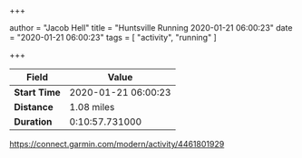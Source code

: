 +++

author = "Jacob Hell"
title = "Huntsville Running 2020-01-21 06:00:23"
date = "2020-01-21 06:00:23"
tags = [
    "activity", "running"
]

+++

<!--more-->

|Field  |Value  |
|--- | --- |
|**Start Time**|2020-01-21 06:00:23|
|**Distance**|1.08 miles|
|**Duration**|0:10:57.731000|

https://connect.garmin.com/modern/activity/4461801929